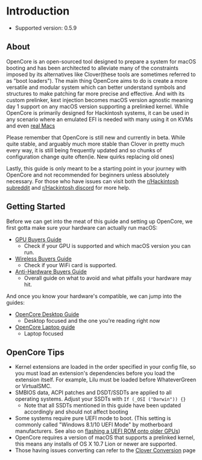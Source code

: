 # Introduction

* Supported version: 0.5.9

## About

OpenCore is an open-sourced tool designed to prepare a system for macOS booting and has been architected to alleviate many of the constraints imposed by its alternatives like Clover(these tools are sometimes referred to as "boot loaders"). The main thing OpenCore aims to do is create a more versatile and modular system which can better understand symbols and structures to make patching far more precise and effective. And with its custom prelinker, kext injection becomes macOS version agnostic meaning day 1 support on any macOS version supporting a prelinked kernel. While OpenCore is primarily designed for Hackintosh systems, it can be used in any scenario where an emulated EFI is needed with many using it on KVMs and even [real Macs](https://forums.macrumors.com/threads/opencore-on-the-mac-pro.2207814/)

Please remember that OpenCore is still new and currently in beta. While quite stable, and arguably much more stable than Clover in pretty much every way, it is still being frequently updated and so chunks of configuration change quite often(ie. New quirks replacing old ones)

Lastly, this guide is only meant to be a starting point in your journey with OpenCore and not recommended for beginners unless absolutely necessary. For those who have issues can visit both the [r/Hackintosh subreddit](https://www.reddit.com/r/hackintosh/) and [r/Hackintosh discord](https://discord.gg/u8V7N5C) for more help.

## Getting Started

Before we can get into the meat of this guide and setting up OpenCore, we first gotta make sure your hardware can actually run macOS:

* [GPU Buyers Guide](https://dortania.github.io/GPU-Buyers-Guide/)
  * Check if your GPU is supported and which macOS version you can run.
* [Wireless Buyers Guide](https://dortania.github.io/Wireless-Buyers-Guide/)
  * Check if your WiFi card is supported.
* [Anti-Hardware Buyers Guide](https://dortania.github.io/Anti-Hackintosh-Buyers-Guide/)
  * Overall guide on what to avoid and what pitfalls your hardware may hit.

And once you know your hardware's compatible, we can jump into the guides:

* [OpenCore Desktop Guide](https://dortania.github.io/OpenCore-Desktop-Guide/)
  * Desktop focused and the one you're reading right now
* [OpenCore Laptop guide](https://dortania.github.io/vanilla-laptop-guide/)
  * Laptop focused

## OpenCore Tips

* Kernel extensions are loaded in the order specified in your config file, so you must load an extension's dependencies before you load the extension itself. For example, Lilu must be loaded before WhateverGreen or VirtualSMC.
* SMBIOS data, ACPI patches and DSDT/SSDTs are applied to all operating systems. Adjust your SSDTs with `If (_OSI ("Darwin")) {}`
  * Note that all SSDTs mentioned in this guide have been updated accordingly and should not affect booting
* Some systems require pure UEFI mode to boot. (This setting is commonly called "Windows 8.1/10 UEFI Mode" by motherboard manufacturers. See also on [flashing a UEFI ROM onto older GPUs](https://github.com/acidanthera/WhateverGreen/blob/master/Manual/FAQ.Radeon.en.md))
* OpenCore requires a version of macOS that supports a prelinked kernel, this means any installs of OS X 10.7 Lion or newer are supported.
* Those having issues converting can refer to the [Clover Conversion](https://github.com/dortania/OpenCore-Desktop-Guide/tree/master/clover-conversion) page
